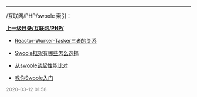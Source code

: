 
----

/互联网/PHP/swoole 索引：


**[上一级目录/互联网/PHP/](/互联网/PHP/)**

- [Reactor-Worker-Tasker三者的关系](/互联网/PHP/swoole/Reactor-Worker-Tasker三者的关系)

- [Swoole框架有哪些怎么选择](/互联网/PHP/swoole/Swoole框架有哪些怎么选择)

- [从swoole谈起性能比对](/互联网/PHP/swoole/从swoole谈起性能比对)

- [教你Swoole入门](/互联网/PHP/swoole/教你Swoole入门)


<font size=2 color='grey'> 2020-03-12 01:58 </font>